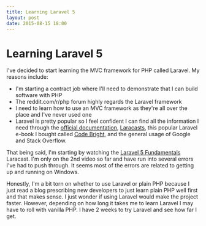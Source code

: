 ```yaml
---
title: Learning Laravel 5
layout: post
date: 2015-08-15 18:00
---
```


# Learning Laravel 5 #

I've decided to start learning the MVC framework for PHP called Laravel. My reasons include:

- I'm starting a contract job where I'll need to demonstrate that I can build software with PHP
- The reddit.com/r/php forum highly regards the Laravel framework
- I need to learn how to use an MVC framework as they're all over the place and I've never used one
- Laravel is pretty popular so I feel confident I can find all the information I need through the [official documentation](http://laravel.com/docs/5.1 "Laravel 5.1 Docs"), [Laracasts](https://laracasts.com/ "Laracasts"), this popular Laravel e-book I bought called [Code Bright](https://leanpub.com/codebright "Code Bright by Dayle Rees"), and the general usage of Google and Stack Overflow.

That being said, I'm starting by watching the [Laravel 5 Fundamentals](https://laracasts.com/series/laravel-5-fundamentals) Laracast. I'm only on the 2nd video so far and have run into several errors I've had to push through. It seems most of the errors are related to getting up and running on Windows.

Honestly, I'm a bit torn on whether to use Laravel or plain PHP because I just read a blog prescribing new developers to just learn plain PHP well first and that makes sense. I just wonder if using Laravel would make the project faster. However, depending on how long it takes me to learn Laravel I may have to roll with vanilla PHP. I have 2 weeks to try Laravel and see how far I get.